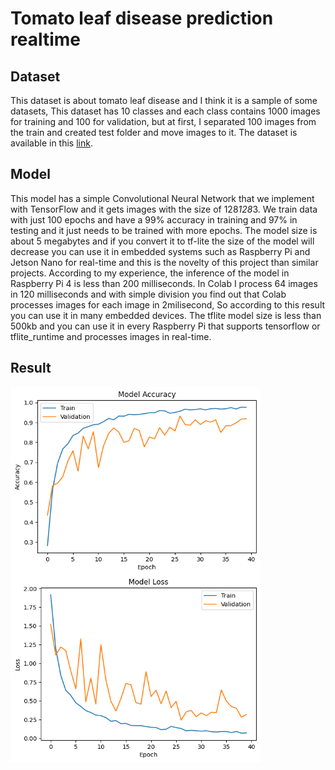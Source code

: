 # Tomato leaf disease prediction realtime
## Dataset
This dataset is about tomato leaf disease and I think it is a sample of some datasets, This dataset has 10 classes and each class contains 1000 images for training and 100 for validation, but at first, I separated 100 images from the train and created test folder and move images to it. 
The dataset is available in this [link](https://www.kaggle.com/datasets/kaustubhb999/tomatoleaf).

## Model
This model has a simple Convolutional Neural Network that we implement with TensorFlow and it gets images with the size of 128*128*3. We train data with just 100 epochs and have a 99% accuracy in training and 97% in testing and it just needs to be trained with more epochs.
The model size is about 5 megabytes and if you convert it to tf-lite the size of the model will decrease you can use it in embedded systems such as Raspberry Pi and Jetson Nano for real-time and this is the novelty of this project than similar projects. According to my experience, the inference of the model in Raspberry Pi 4 is less than 200 milliseconds.
In Colab I process 64 images in 120 milliseconds and with simple division you find out that Colab processes images for each image in 2milisecond, So according to this result you can use it in many embedded devices.
The tflite model size is less than 500kb and you can use it in every Raspberry Pi that supports tensorflow or tflite_runtime and processes images in real-time.
## Result 
<img src="https://github.com/Amahseyn/Tomato-leaf-disease-prediction/blob/main/acc.png" align="center" height="300" width="400"/>
<img src="https://github.com/Amahseyn/Tomato-leaf-disease-prediction/blob/main/loss.png" align="center" height="300" width="400"/>
